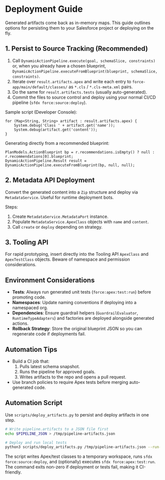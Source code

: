 # Deployment Guide

Generated artifacts come back as in-memory maps. This guide outlines options for persisting them to your Salesforce project or deploying on the fly.

## 1. Persist to Source Tracking (Recommended)

1. Call `DynamicActionPipeline.execute(goal, schemaSlice, constraints)` or, when you already have a chosen blueprint, `DynamicActionPipeline.executeFromBlueprint(blueprint, schemaSlice, constraints)`.
2. Iterate over `result.artifacts.apex` and write each entry to `force-app/main/default/classes/` as `*.cls` / `*.cls-meta.xml` pairs.
3. Do the same for `result.artifacts.tests` (usually auto-generated).
4. Commit the files to source control and deploy using your normal CI/CD pipeline (`sfdx force:source:deploy`).

Sample script (Developer Console):
```apex
for (Map<String, String> artifact : result.artifacts.apex) {
    System.debug('Class ' + artifact.get('name'));
    System.debug(artifact.get('content'));
}
```

Generating directly from a recommended blueprint:
```apex
PlanModels.ActionBlueprint bp = r.recommendations.isEmpty() ? null : r.recommendations[0].blueprint;
DynamicActionPipeline.Result result = DynamicActionPipeline.executeFromBlueprint(bp, null, null);
```

## 2. Metadata API Deployment

Convert the generated content into a `Zip` structure and deploy via `MetadataService`. Useful for runtime deployment bots.

Steps:
1. Create `MetadataService.MetadataPort` instance.
2. Populate `MetadataService.ApexClass` objects with `name` and `content`.
3. Call `create` or `deploy` depending on strategy.

## 3. Tooling API

For rapid prototyping, insert directly into the Tooling API `ApexClass` and `ApexTestClass` objects. Beware of namespace and permission considerations.

## Environment Considerations

- **Tests**: Always run generated unit tests (`force:apex:test:run`) before promoting code.
- **Namespaces**: Update naming conventions if deploying into a namespaced org.
- **Dependencies**: Ensure guardrail helpers (`GuardrailEvaluator`, `RuntimeTypeAdapters`) and factories are deployed alongside generated actions.
- **Rollback Strategy**: Store the original blueprint JSON so you can regenerate code if deployments fail.

## Automation Tips

- Build a CI job that:
  1. Pulls latest schema snapshot.
  2. Runs the pipeline for approved goals.
  3. Writes artifacts to the repo and opens a pull request.
- Use branch policies to require Apex tests before merging auto-generated code.

## Automation Script

Use `scripts/deploy_artifacts.py` to persist and deploy artifacts in one step.

```bash
# Write pipeline.artifacts to a JSON file first
echo $PIPELINE_JSON > /tmp/pipeline-artifacts.json

# Deploy and run local tests
python3 scripts/deploy_artifacts.py /tmp/pipeline-artifacts.json --run-tests --wait 30
```

The script writes Apex/test classes to a temporary workspace, runs `sfdx force:source:deploy`, and (optionally) executes `sfdx force:apex:test:run`. The command exits non-zero if deployment or tests fail, making it CI-friendly.
